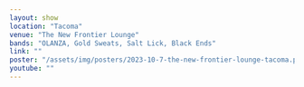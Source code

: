 ```yaml
---
layout: show
location: "Tacoma"
venue: "The New Frontier Lounge"
bands: "OLANZA, Gold Sweats, Salt Lick, Black Ends"
link: ""
poster: "/assets/img/posters/2023-10-7-the-new-frontier-lounge-tacoma.png"
youtube: ""
---
```



